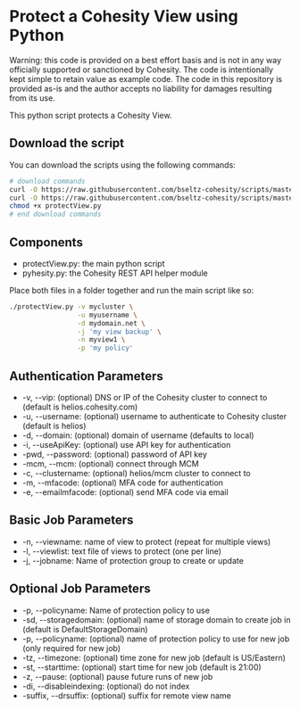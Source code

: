 # Protect a Cohesity View using Python

Warning: this code is provided on a best effort basis and is not in any way officially supported or sanctioned by Cohesity. The code is intentionally kept simple to retain value as example code. The code in this repository is provided as-is and the author accepts no liability for damages resulting from its use.

This python script protects a Cohesity View.

## Download the script

You can download the scripts using the following commands:

```bash
# download commands
curl -O https://raw.githubusercontent.com/bseltz-cohesity/scripts/master/python/protectView/protectView.py
curl -O https://raw.githubusercontent.com/bseltz-cohesity/scripts/master/python/pyhesity.py
chmod +x protectView.py
# end download commands
```

## Components

* protectView.py: the main python script
* pyhesity.py: the Cohesity REST API helper module

Place both files in a folder together and run the main script like so:

```bash
./protectView.py -v mycluster \
                 -u myusername \
                 -d mydomain.net \
                 -j 'my view backup' \
                 -n myview1 \
                 -p 'my policy'
```

## Authentication Parameters

* -v, --vip: (optional) DNS or IP of the Cohesity cluster to connect to (default is helios.cohesity.com)
* -u, --username: (optional) username to authenticate to Cohesity cluster (default is helios)
* -d, --domain: (optional) domain of username (defaults to local)
* -i, --useApiKey: (optional) use API key for authentication
* -pwd, --password: (optional) password of API key
* -mcm, --mcm: (optional) connect through MCM
* -c, --clustername: (optional) helios/mcm cluster to connect to
* -m, --mfacode: (optional) MFA code for authentication
* -e, --emailmfacode: (optional) send MFA code via email

## Basic Job Parameters

* -n, --viewname: name of view to protect (repeat for multiple views)
* -l, --viewlist: text file of views to protect (one per line)
* -j, --jobname: Name of protection group to create or update

## Optional Job Parameters

* -p, --policyname: Name of protection policy to use
* -sd, --storagedomain: (optional) name of storage domain to create job in (default is DefaultStorageDomain)
* -p, --policyname: (optional) name of protection policy to use for new job (only required for new job)
* -tz, --timezone: (optional) time zone for new job (default is US/Eastern)
* -st, --starttime: (optional) start time for new job (default is 21:00)
* -z, --pause: (optional) pause future runs of new job
* -di, --disableindexing: (optional) do not index
* -suffix, --drsuffix: (optional) suffix for remote view name
